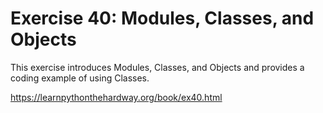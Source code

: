 # Exercise 40: Modules, Classes, and Objects

This exercise introduces Modules, Classes, and Objects and provides a coding example of using Classes.

https://learnpythonthehardway.org/book/ex40.html
